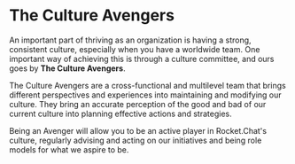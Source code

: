 # The Culture Avengers

An important part of thriving as an organization is having a strong, consistent culture, especially when you have a worldwide team. One important way of achieving this is through a culture committee, and ours goes by **The Culture Avengers**.

The Culture Avengers are a cross-functional and multilevel team that brings different perspectives and experiences into maintaining and modifying our culture. They bring an accurate perception of the good and bad of our current culture into planning effective actions and strategies.

Being an Avenger will allow you to be an active player in Rocket.Chat's culture, regularly advising and acting on our initiatives and being role models for what we aspire to be.
